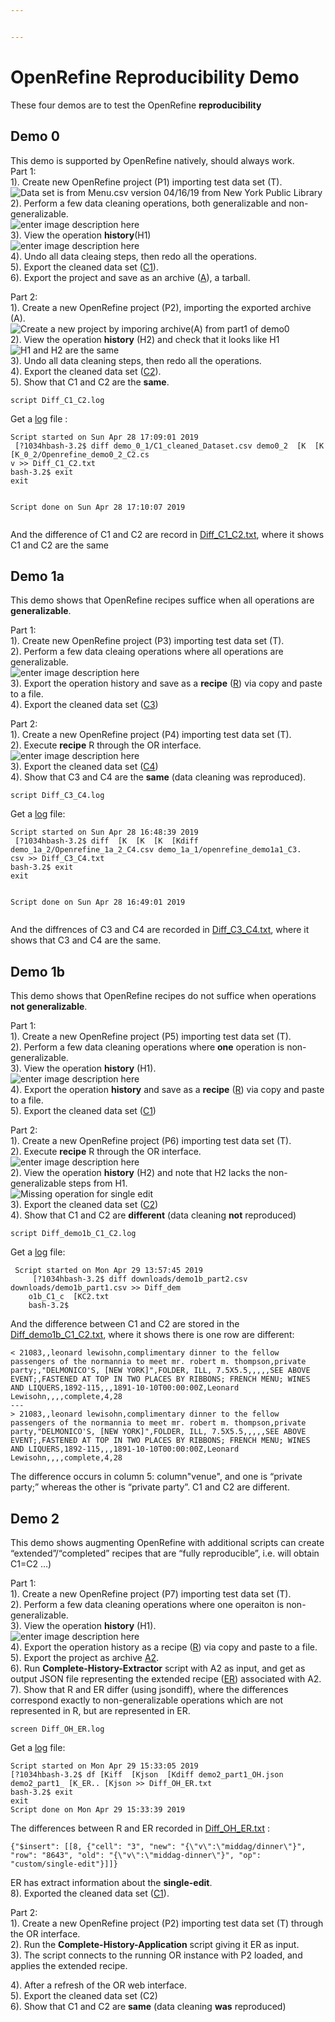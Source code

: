 ```yaml
---


---
```


<h1 id="openrefine-reproducibility-demo">OpenRefine Reproducibility Demo</h1>
<p>These four demos are to test the OpenRefine <strong>reproducibility</strong></p>
<h2 id="demo-0">Demo 0</h2>
<p>This demo is supported by OpenRefine natively, should always work.<br>
Part 1:<br>
1). Create new OpenRefine project (P1) importing test data set (T).<br>
<img src="https://lh3.googleusercontent.com/9We-m-vdid5iYV3d-RfToCDOPfXGaXrqPS4jik8Bhn9mJkO5B6PgZnEeXWsPz55kfC4nrPEuNyc" alt="Data set is from Menu.csv version 04/16/19 from New York Public Library " title="Create project P1"><br>
2). Perform a few data cleaning operations, both generalizable and non-generalizable.<br>
<img src="https://lh3.googleusercontent.com/4cvlYjKTXMBeKutAfOfhKC7pXWF6ClpoPEWHwrXA_vyPZ3PjSHkM90eJJ4IIUVfOnQA_ZgbAhp0" alt="enter image description here" title="Perform data cleaning operations"><br>
3). View the operation <strong>history</strong>(H1)<br>
<img src="https://lh3.googleusercontent.com/_oXqoZYRCPsmFRGamo72RmeCwOacojL08GH6LDIkv4wYs9jR-OfvCvWwBYEE-HTy9no-sAAH4sA" alt="enter image description here" title="Extract Operation History"><br>
4). Undo all data cleaing steps, then redo all the operations.<br>
5). Export the cleaned data set (<a href="https://drive.google.com/open?id=1zg3jDYuXNblminVmdQ5VEJyXrGdKFziW">C1</a>).<br>
6). Export the project and save as an archive (<a href="https://drive.google.com/open?id=1RfEqHDCGtii3R3XD_BDHZMNwVzy-NRZq">A</a>), a tarball.</p>
<p>Part 2:<br>
1). Create a new OpenRefine project (P2), importing the exported archive (A).<br>
<img src="https://lh3.googleusercontent.com/vKUv6TVcxbL7CVPRxnC3Ck6SQSCEIE0I-Rv9XqaMslAGikVCTaa1xiJXzoc_QdDUq9jNM8EFSSM" alt="Create a new project by imporing archive(A) from part1 of demo0" title="create a new project P2"><br>
2). View the operation <strong>history</strong> (H2) and check that it looks like H1<br>
<img src="https://lh3.googleusercontent.com/8Fafs_2agkPlaVQ84AUTlV6sehoP0C0x2WtqE5mnG0IouWNtsQBxZRMtG_TSOabr4SeThjXMgUY" alt="H1 and H2 are the same" title="Compare H1 and H2"><br>
3). Undo all data cleaning steps, then redo all the operations.<br>
4). Export the cleaned data set (<a href="https://drive.google.com/open?id=1cN2svCY3V2vyNblXzPB07MSLvqPMZwOJ">C2</a>).<br>
5). Show that C1 and C2 are the <strong>same</strong>.</p>
<pre><code>script Diff_C1_C2.log
</code></pre>
<p>Get a <a href="https://drive.google.com/open?id=16qeTfN9Cx9QGeRkyn2-tXsntcVyr0t90">log</a> file :</p>
<pre><code>Script started on Sun Apr 28 17:09:01 2019
 [?1034hbash-3.2$ diff demo_0_1/C1_cleaned_Dataset.csv demo0_2  [K  [K  [K_0_2/Openrefine_demo0_2_C2.cs 
v &gt;&gt; Diff_C1_C2.txt
bash-3.2$ exit
exit

Script done on Sun Apr 28 17:10:07 2019
</code></pre>
<p>And the difference of C1 and C2 are record in <a href="https://drive.google.com/open?id=1mNd6cVXzweOuqE0rZVuLmyb7pKM0y1if">Diff_C1_C2.txt</a>, where it shows C1 and C2 are the same</p>
<h2 id="demo-1a">Demo 1a</h2>
<p>This demo shows that OpenRefine recipes suffice when all operations are <strong>generalizable</strong>.</p>
<p>Part 1:<br>
1). Create new OpenRefine project (P3) importing test data set (T).<br>
2). Perform a few data cleaing operations where all operations are generalizable.<br>
<img src="https://lh3.googleusercontent.com/81QHE_FdPgmVXTWfu_U_WHW94-zKaQSYljUA8LRRhX1yvNnbhKoHiHrMGQ-OHTab_g77uXIHUQo" alt="enter image description here" title="Generalized operations"><br>
3). Export the operation history and save as a <strong>recipe</strong> (<a href="https://drive.google.com/open?id=18Cb606OWsgt11sn5Kwr6DcBzfsP4_xFJ">R</a>) via copy and paste to a file.<br>
4). Export the cleaned data set (<a href="https://drive.google.com/open?id=14NaoCElH9Qr5Aaw8YaPDC8gHoprz8MTY">C3</a>)</p>
<p>Part 2:<br>
1). Create a new OpenRefine project (P4) importing test data set (T).<br>
2). Execute <strong>recipe</strong> R through the OR interface.<br>
<img src="https://lh3.googleusercontent.com/jQTMQ53cVJVoUwtw5zWB-OJN3D_nsrf-VwVZGy2Wt2e806K6VM-xTBgFy7vrgxdPDKuNWNrb7V8" alt="enter image description here" title="Apply recipe R to Project P4"><br>
3). Export the cleaned data set (<a href="https://drive.google.com/open?id=1norLAD0mhMzlYtmDOrkLv8vhyWFnLCwO">C4</a>)<br>
4). Show that C3 and C4 are the <strong>same</strong> (data cleaning was reproduced).</p>
<pre><code>script Diff_C3_C4.log
</code></pre>
<p>Get a <a href="https://drive.google.com/open?id=1Ga9Zx3CMZqUX2YFYr9s-c_X1VTPkZVRe">log</a> file:</p>
<pre><code>Script started on Sun Apr 28 16:48:39 2019
 [?1034hbash-3.2$ diff  [K  [K  [K  [Kdiff demo_1a_2/Openrefine_1a_2_C4.csv demo_1a_1/openrefine_demo1a1_C3. 
csv &gt;&gt; Diff_C3_C4.txt
bash-3.2$ exit
exit

Script done on Sun Apr 28 16:49:01 2019
</code></pre>
<p>And the diffrences of C3 and C4 are recorded in <a href="https://drive.google.com/open?id=1wSQFwzV6jsNqXuOTOKIfqCS_gvDYFWCi">Diff_C3_C4.txt</a>, where it shows that C3 and C4 are the same.</p>
<h2 id="demo-1b">Demo 1b</h2>
<p>This demo shows that OpenRefine recipes do not suffice when operations <strong>not generalizable</strong>.</p>
<p>Part 1:<br>
1). Create a new OpenRefine project (P5) importing test data set (T).<br>
2). Perform a few data cleaning operations where <strong>one</strong> operation is non-generalizable.<br>
3). View the operation <strong>history</strong> (H1).<br>
<img src="https://lh3.googleusercontent.com/SCY0kpxeGMz00ZGdzteDGaVzCXZlkhcVqj4rBPiTUbJ0A08NoZtAg4TJdkivo3QvF5wjWl3k15Me" alt="enter image description here" title="Non-generalizable Operation"><br>
4). Export the operation <strong>history</strong> and save as a <strong>recipe</strong> (<a href="https://drive.google.com/open?id=1lZ0c_hBq6ISoklrqpLRvgK1YCsfnCxYT">R</a>) via copy and paste to a file.<br>
5). Export the cleaned data set (<a href="https://drive.google.com/open?id=1bUdEoTALvkAOr71dWgZBRpWGnMrHZOE5">C1</a>)</p>
<p>Part 2:<br>
1). Create a new OpenRefine project (P6) importing test data set (T).<br>
2). Execute <strong>recipe</strong> R through the OR interface.<br>
<img src="https://lh3.googleusercontent.com/QksTjtBgqkNZKbL4DqXjprG4EyMP7Bpw88Kc0WQHYfJF0BLtfOwcFKJbLVYz9tEfXlGLfo5pq6QQ" alt="enter image description here" title="Apply R to P2"><br>
2). View the operation <strong>history</strong> (H2) and note that H2 lacks the non-generalizable steps from H1.<br>
<img src="https://lh3.googleusercontent.com/j-ibXPDJ_zEQNdpSDw2mmffdq5tMu_dJJ1T_CgKQCyJ7OHBSvVe6GKFF6BjlA2JiefhU1XMa_c6-" alt="Missing operation for single edit" title="Compare H1_H2"><br>
3). Export the cleaned data set (<a href="https://drive.google.com/open?id=10YyART-zao33U4hYA_ormS0c8cxfibeB">C2</a>)<br>
4). Show that C1 and C2 are <strong>different</strong> (data cleaning <strong>not</strong> reproduced)</p>
<pre><code>script Diff_demo1b_C1_C2.log
</code></pre>
<p>Get a <a href="https://drive.google.com/open?id=1aKeOSRXnLBnItij4xHPVGcz24Dby4z8Y">log</a> file:</p>
<pre><code> Script started on Mon Apr 29 13:57:45 2019
     [?1034hbash-3.2$ diff downloads/demo1b_part2.csv downloads/demo1b_part1.csv &gt;&gt; Diff_dem 
    o1b_C1_c  [KC2.txt
    bash-3.2$
</code></pre>
<p>And the difference between C1 and C2 are stored in the <a href="https://drive.google.com/open?id=1bVgzUvtpMqDRic1i03DJXIKCvEZhS7KB">Diff_demo1b_C1_C2.txt</a>, where it shows there is one row are different:</p>
<pre><code>&lt; 21083,,leonard lewisohn,complimentary dinner to the fellow passengers of the normannia to meet mr. robert m. thompson,private party;,"DELMONICO'S, [NEW YORK]",FOLDER, ILL, 7.5X5.5,,,,,SEE ABOVE EVENT;,FASTENED AT TOP IN TWO PLACES BY RIBBONS; FRENCH MENU; WINES AND LIQUERS,1892-115,,,1891-10-10T00:00:00Z,Leonard Lewisohn,,,,complete,4,28
---
&gt; 21083,,leonard lewisohn,complimentary dinner to the fellow passengers of the normannia to meet mr. robert m. thompson,private party,"DELMONICO'S, [NEW YORK]",FOLDER, ILL, 7.5X5.5,,,,,SEE ABOVE EVENT;,FASTENED AT TOP IN TWO PLACES BY RIBBONS; FRENCH MENU; WINES AND LIQUERS,1892-115,,,1891-10-10T00:00:00Z,Leonard Lewisohn,,,,complete,4,28
</code></pre>
<p>The difference occurs in column 5:  column"venue", and one is “private party;” whereas the other is “private party”.  C1 and C2 are different.</p>
<h2 id="demo-2">Demo 2</h2>
<p>This demo shows augmenting OpenRefine with additional scripts can create “extended”/“completed” recipes that are “fully reproducible”, i.e. will obtain C1=C2 …)</p>
<p>Part 1:<br>
1). Create a new OpenRefine project (P7) importing test data set (T).<br>
2). Perform a few data cleaning operations where one operaiton is non-generalizable.<br>
3). View the operation <strong>history</strong> (H1).<br>
<img src="https://lh3.googleusercontent.com/5GKiJBxJK0toZFmimXxDaZfG-P2eZoNJ78B5WTa2sNgJfPjnsrSt2ez0E8fFcM66XIXPEzkoPGTz" alt="enter image description here" title="Operation History Demo2 part1"><br>
4). Export the operation history as a recipe (<a href="https://drive.google.com/open?id=1TKVte-JiNCXJOu1QC6n32bj8Mwg5t3u7">R</a>) via copy and paste to a file.<br>
5). Export the project as archive <a href="https://drive.google.com/open?id=1UvHgpBUplqr-rh-R7UL6IHxiiAHXYHxh">A2</a>.<br>
6). Run <strong>Complete-History-Extractor</strong> script with A2 as input, and get as output JSON file representing the extended recipe (<a href="https://drive.google.com/open?id=12SrTmNmRQUTpQi0g8emeMZzuj8l5HmvQ">ER</a>) associated with A2.<br>
7). Show that R and ER differ (using jsondiff), where the differences correspond exactly to non-generalizable operations which are not represented in R, but are represented in ER.</p>
<pre><code>screen Diff_OH_ER.log
</code></pre>
<p>Get a <a href="https://drive.google.com/open?id=1XvTEEpICJE1bdyaRkCup2RbQTTfZzzWZ">log</a> file:</p>
<pre><code>Script started on Mon Apr 29 15:33:05 2019 
[?1034hbash-3.2$ df [Kiff  [Kjson  [Kdiff demo2_part1_OH.json demo2_part1_ [K_ER.. [Kjson &gt;&gt; Diff_OH_ER.txt 
bash-3.2$ exit 
exit 
Script done on Mon Apr 29 15:33:39 2019
</code></pre>
<p>The differences between R and ER recorded in <a href="https://drive.google.com/open?id=1uEK84O_Uooz1SvIdzOV4F04GC2ZoX45l">Diff_OH_ER.txt</a> :</p>
<pre><code>{"$insert": [[8, {"cell": "3", "new": "{\"v\":\"middag/dinner\"}", "row": "8643", "old": "{\"v\":\"middag-dinner\"}", "op": "custom/single-edit"}]]}
</code></pre>
<p>ER has extract information about the <strong>single-edit</strong>.<br>
8). Exported the cleaned data set (<a href="https://drive.google.com/open?id=17MIkIfqPzYzGqI74uZffvsQ9_0PjnuRe">C1</a>).</p>
<p>Part 2:<br>
1). Create a new OpenRefine project (P2) importing test data set (T) through the OR interface.<br>
2). Run the <strong>Complete-History-Application</strong> script giving it ER as input.<br>
3). The script connects to the running OR instance with P2 loaded, and applies the extended recipe.</p>
<p>4). After a refresh of the OR web interface.<br>
5). Export the cleaned data set (C2)<br>
6). Show that C1 and C2 are <strong>same</strong> (data cleaning <strong>was</strong> reproduced)</p>

